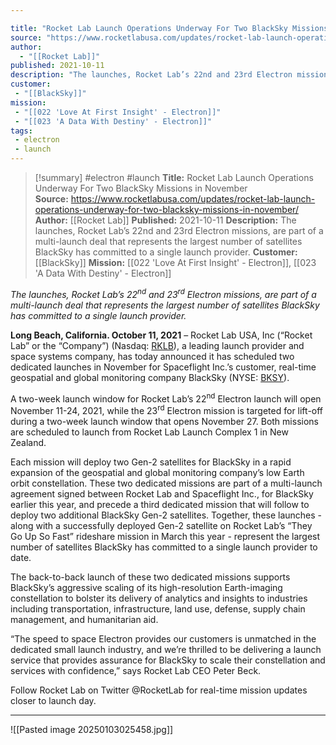 ```yaml
---

title: "Rocket Lab Launch Operations Underway For Two BlackSky Missions in November  "
source: "https://www.rocketlabusa.com/updates/rocket-lab-launch-operations-underway-for-two-blacksky-missions-in-november/"
author:
  - "[[Rocket Lab]]"
published: 2021-10-11
description: "The launches, Rocket Lab’s 22nd and 23rd Electron missions, are part of a multi-launch deal that represents the largest number of satellites BlackSky has committed to a single launch provider."
customer:
 - "[[BlackSky]]"
mission:
 - "[[022 'Love At First Insight' - Electron]]"
 - "[[023 'A Data With Destiny' - Electron]]"
tags:
 - electron
 - launch
---
```

>[!summary]
#electron #launch
**Title:** Rocket Lab Launch Operations Underway For Two BlackSky Missions in November  
**Source:** https://www.rocketlabusa.com/updates/rocket-lab-launch-operations-underway-for-two-blacksky-missions-in-november/
**Author:** [[Rocket Lab]]
**Published:** 2021-10-11
**Description:** The launches, Rocket Lab’s 22nd and 23rd Electron missions, are part of a multi-launch deal that represents the largest number of satellites BlackSky has committed to a single launch provider.
**Customer:** [[BlackSky]]
**Mission:** [[022 'Love At First Insight' - Electron]], [[023 'A Data With Destiny' - Electron]]

*The launches, Rocket Lab’s 22<sup>nd</sup> and 23<sup>rd</sup> Electron missions, are part of a multi-launch deal that represents the largest number of satellites BlackSky has committed to a single launch provider.*

**Long Beach, California. October 11, 2021** – Rocket Lab USA, Inc (“Rocket Lab” or the “Company”) (Nasdaq: [RKLB](https://investors.rocketlabusa.com/overview/default.aspx)), a leading launch provider and space systems company, has today announced it has scheduled two dedicated launches in November for Spaceflight Inc.’s customer, real-time geospatial and global monitoring company BlackSky (NYSE: [BKSY](https://ir.blacksky.com/)).

A two-week launch window for Rocket Lab’s 22<sup>nd</sup> Electron launch will open November 11-24, 2021, while the 23<sup>rd</sup> Electron mission is targeted for lift-off during a two-week launch window that opens November 27. Both missions are scheduled to launch from Rocket Lab Launch Complex 1 in New Zealand.

Each mission will deploy two Gen-2 satellites for BlackSky in a rapid expansion of the geospatial and global monitoring company’s low Earth orbit constellation. These two dedicated missions are part of a multi-launch agreement signed between Rocket Lab and Spaceflight Inc., for BlackSky earlier this year, and precede a third dedicated mission that will follow to deploy two additional BlackSky Gen-2 satellites. Together, these launches - along with a successfully deployed Gen-2 satellite on Rocket Lab’s “They Go Up So Fast” rideshare mission in March this year - represent the largest number of satellites BlackSky has committed to a single launch provider to date.

The back-to-back launch of these two dedicated missions supports BlackSky’s aggressive scaling of its high-resolution Earth-imaging constellation to bolster its delivery of analytics and insights to industries including transportation, infrastructure, land use, defense, supply chain management, and humanitarian aid.

“The speed to space Electron provides our customers is unmatched in the dedicated small launch industry, and we’re thrilled to be delivering a launch service that provides assurance for BlackSky to scale their constellation and services with confidence,” says Rocket Lab CEO Peter Beck.

Follow Rocket Lab on Twitter @RocketLab for real-time mission updates closer to launch day.

---

![[Pasted image 20250103025458.jpg]]